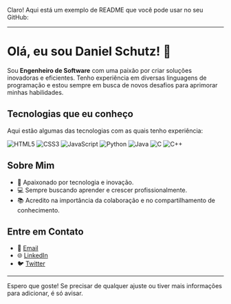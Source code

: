 Claro! Aqui está um exemplo de README que você pode usar no seu GitHub:

---

# Olá, eu sou Daniel Schutz! 👋

Sou **Engenheiro de Software** com uma paixão por criar soluções inovadoras e eficientes. Tenho experiência em diversas linguagens de programação e estou sempre em busca de novos desafios para aprimorar minhas habilidades.

## Tecnologias que eu conheço

Aqui estão algumas das tecnologias com as quais tenho experiência:

![HTML5](https://img.shields.io/badge/HTML5-%23E34F26.svg?&style=for-the-badge&logo=html5&logoColor=white)
![CSS3](https://img.shields.io/badge/CSS3-%231572B6.svg?&style=for-the-badge&logo=css3&logoColor=white)
![JavaScript](https://img.shields.io/badge/JavaScript-%23F7DF1C.svg?&style=for-the-badge&logo=javascript&logoColor=black)
![Python](https://img.shields.io/badge/Python-%2338A1D1.svg?&style=for-the-badge&logo=python&logoColor=white)
![Java](https://img.shields.io/badge/Java-%23E34A86.svg?&style=for-the-badge&logo=java&logoColor=white)
![C](https://img.shields.io/badge/C-%2300599C.svg?&style=for-the-badge&logo=c&logoColor=white)
![C++](https://img.shields.io/badge/C%2B%2B-%2300599C.svg?&style=for-the-badge&logo=cplusplus&logoColor=white)

## Sobre Mim

- 🧠 Apaixonado por tecnologia e inovação.
- 💻 Sempre buscando aprender e crescer profissionalmente.
- 📚 Acredito na importância da colaboração e no compartilhamento de conhecimento.

## Entre em Contato

- 📧 [Email](mailto:danielschutz@example.com)
- 🌐 [LinkedIn](https://www.linkedin.com/in/danielschutz)
- 🐦 [Twitter](https://twitter.com/danielschutz)

---

Espero que goste! Se precisar de qualquer ajuste ou tiver mais informações para adicionar, é só avisar.
